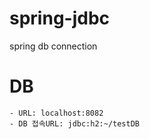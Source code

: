 # spring-jdbc
spring db connection 

# DB
```
- URL: localhost:8082
- DB 접속URL: jdbc:h2:~/testDB
```
